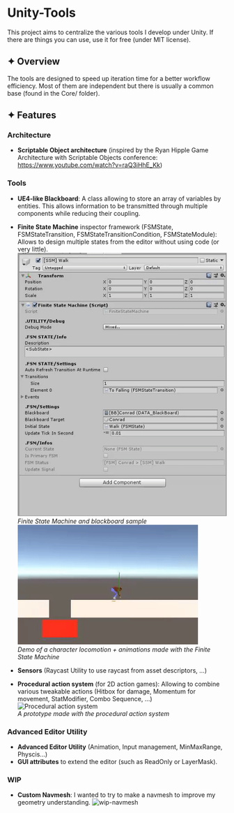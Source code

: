 # Unity-Tools
This project aims to centralize the various tools I develop under Unity. 
If there are things you can use, use it for free (under MIT license).

## ✦ Overview
The tools are designed to speed up iteration time for a better workflow efficiency. Most of them are independent but there is usually a common base (found in the Core/ folder). 

## ✦ Features

###  Architecture
* **Scriptable Object architecture** (inspired by the Ryan Hipple Game Architecture with Scriptable Objects conference: https://www.youtube.com/watch?v=raQ3iHhE_Kk)

### Tools
* **UE4-like Blackboard**: A class allowing to store an array of variables by entities. This allows information to be transmitted through multiple components while reducing their coupling.
* **Finite State Machine** inspector framework (FSMState, FSMStateTransition, FSMStateTransitionCondition, FSMStateModule):
Allows to design multiple states from the editor without using code (or very little).                                     
![overview-demo](github/fsm-bb-sample.gif)       
*Finite State Machine and blackboard sample*       
![fsm-conrad-demo](github/fsm-sample.gif)       
*Demo of a character locomotion + animations made with the Finite State Machine*

* **Sensors** (Raycast Utility to use raycast from asset descriptors, ...)
* **Procedural action system** (for 2D action games): Allowing to combine various tweakable actions (Hitbox for damage, Momentum for movement, StatModifier, Combo Sequence, ...)                                                               
![Procedural action system](github/procedural-action-system.gif)                                          
*A prototype made with the procedural action system*

### Advanced Editor Utility
* **Advanced Editor Utility** (Animation, Input management, MinMaxRange, Physcis...)
* **GUI attributes** to extend the editor (such as ReadOnly or LayerMask).

### WIP

* **Custom Navmesh**: I wanted to try to make a navmesh to improve my geometry understanding.
![wip-navmesh](github/navmesh.gif)
